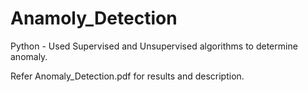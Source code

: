 # Anamoly_Detection
Python  - Used Supervised and Unsupervised algorithms to determine anomaly.

Refer Anomaly_Detection.pdf for results and description.
